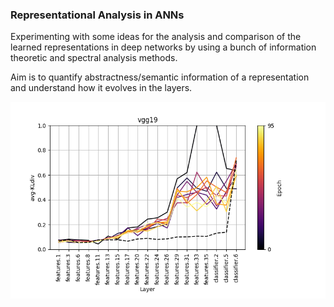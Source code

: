 ### Representational Analysis in ANNs

Experimenting with some ideas for the analysis and comparison of the learned representations in deep networks by using a bunch of information theoretic and spectral analysis methods.

Aim is to quantify abstractness/semantic information of a representation and understand how it evolves in the layers. 

![plot](./figures/layer_abstractness/evd/avg-KLdiv/vgg19_1024_avg-KLdiv.png)





